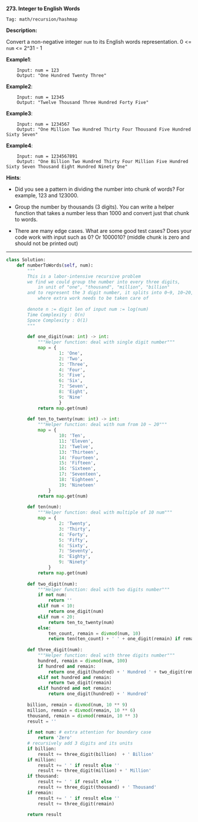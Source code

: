 **273. Integer to English Words**

```Tag: math/recursion/hashmap```

**Description:**

Convert a non-negative integer ```num``` to its English words representation. 0 <= ```num``` <= 2^31 - 1

**Example1**:

        Input: num = 123
        Output: "One Hundred Twenty Three"

**Example2**:

        Input: num = 12345
        Output: "Twelve Thousand Three Hundred Forty Five"
        
**Example3**:

        Input: num = 1234567
        Output: "One Million Two Hundred Thirty Four Thousand Five Hundred Sixty Seven"

**Example4**:

        Input: num = 1234567891
        Output: "One Billion Two Hundred Thirty Four Million Five Hundred Sixty Seven Thousand Eight Hundred Ninety One"

**Hints**:

+ Did you see a pattern in dividing the number into chunk of words? For example, 123 and 123000.

+ Group the number by thousands (3 digits). You can write a helper function that takes a number less than 1000 and convert just that chunk to words.

+ There are many edge cases. What are some good test cases? Does your code work with input such as 0? Or 1000010? (middle chunk is zero and should not be printed out)
-----------

```python
class Solution:
    def numberToWords(self, num):
        """
        This is a labor-intensive recursive problem
        we find we could group the number into every three digits, 
            in unit of "one", "thousand", "million", "billion"
        and to represent the 3 digit number, it splits into 0~9, 10~20, 20~99
            where extra work needs to be taken care of
        
        denote n := digit len of input num := log(num)
        Time Complexity : O(n)
        Space Complexity : O(1)
        """
        
        def one_digit(num: int) -> int:
            """Helper function: deal with single digit number"""
            map = {
                    1: 'One',
                    2: 'Two',
                    3: 'Three',
                    4: 'Four',
                    5: 'Five',
                    6: 'Six',
                    7: 'Seven',
                    8: 'Eight',
                    9: 'Nine'
                    }
            return map.get(num)
        
        def ten_to_twenty(num: int) -> int:
            """Helper function: deal with num from 10 ~ 20"""
            map = {
                    10: 'Ten',
                    11: 'Eleven',
                    12: 'Twelve',
                    13: 'Thirteen',
                    14: 'Fourteen',
                    15: 'Fifteen',
                    16: 'Sixteen',
                    17: 'Seventeen',
                    18: 'Eighteen',
                    19: 'Nineteen'
                }
            return map.get(num)
        
        def ten(num):
            """Helper function: deal with multiple of 10 num"""
            map = {
                    2: 'Twenty',
                    3: 'Thirty',
                    4: 'Forty',
                    5: 'Fifty',
                    6: 'Sixty',
                    7: 'Seventy',
                    8: 'Eighty',
                    9: 'Ninety'
                }
            return map.get(num)
        
        def two_digit(num):
            """Helper function: deal with two digits number"""
            if not num:
                return ''
            elif num < 10:
                return one_digit(num)
            elif num < 20:
                return ten_to_twenty(num)
            else:
                ten_count, remain = divmod(num, 10)
                return ten(ten_count) + ' ' + one_digit(remain) if remain else ten(ten_count)
            
        def three_digit(num):
            """Helper function: deal with three digits number"""
            hundred, remain = divmod(num, 100)
            if hundred and remain:
                return one_digit(hundred) + ' Hundred ' + two_digit(remain)
            elif not hundred and remain:
                return two_digit(remain)
            elif hundred and not remain:
                return one_digit(hundred) + ' Hundred'
            
        billion, remain = divmod(num, 10 ** 9)
        million, remain = divmod(remain, 10 ** 6)
        thousand, remain = divmod(remain, 10 ** 3)
        result = ''
        
        if not num: # extra attention for boundary case
            return 'Zero'
        # recursively add 3 digits and its units
        if billion:
            result += three_digit(billion)  + ' Billion'
        if million:
            result += ' ' if result else ''
            result += three_digit(million) + ' Million'
        if thousand:
            result += ' ' if result else ''
            result += three_digit(thousand) + ' Thousand'
        if remain:
            result += ' ' if result else ''
            result += three_digit(remain)
            
        return result
```
